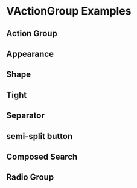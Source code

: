 # VActionGroup Examples

## Action Group

<code-tab>
<template #example>
<ActionGroupExample />
</template>
<template #code>

```vue
<!--@include: ./components/action-group/ActionGroupExample.vue -->
```

</template>
</code-tab>

## Appearance

<code-tab>
<template #example>
<AppearanceExample />
</template>
<template #code>

```vue
<!--@include: ./components/action-group/AppearanceExample.vue -->
```

</template>
</code-tab>

## Shape

<code-tab>
<template #example>
<ShapeExample />
</template>
<template #code>

```vue
<!--@include: ./components/action-group/ShapeExample.vue -->
```

</template>
</code-tab>

## Tight

<code-tab>
<template #example>
<TightExample />
</template>
<template #code>

```vue
<!--@include: ./components/action-group/TightExample.vue -->
```

</template>
</code-tab>

## Separator

<code-tab>
<template #example>
<SeparatorExample />
</template>
<template #code>

```vue
<!--@include: ./components/action-group/SeparatorExample.vue -->
```

</template>
</code-tab>

## semi-split button

<code-tab>
<template #example>
<SemisplitButtonExample />
</template>
<template #code>

```vue
<!--@include: ./components/action-group/SemisplitButtonExample.vue -->
```

</template>
</code-tab>

## Composed Search

<code-tab>
<template #example>
<ComposedSearchExample />
</template>
<template #code>

```vue
<!--@include: ./components/action-group/ComposedSearchExample.vue -->
```

</template>
</code-tab>

## Radio Group

<code-tab>
<template #example>
<RadioGroupExample />
</template>
<template #code>

```vue
<!--@include: ./components/action-group/RadioGroupExample.vue -->
```

</template>
</code-tab>

<script setup lang="ts">
import CodeTab from '../custom/CodeTab.vue';
import { defineClientComponent } from 'vitepress';

const ActionGroupExample = defineClientComponent(() =>  import('./components/action-group/ActionGroupExample.vue'));
const AppearanceExample = defineClientComponent(() =>  import('./components/action-group/AppearanceExample.vue'));
const ShapeExample = defineClientComponent(() =>  import('./components/action-group/ShapeExample.vue'));
const TightExample = defineClientComponent(() =>  import('./components/action-group/TightExample.vue'));
const SeparatorExample = defineClientComponent(() =>  import('./components/action-group/SeparatorExample.vue'));
const SemisplitButtonExample = defineClientComponent(() =>  import('./components/action-group/SemisplitButtonExample.vue'));
const ComposedSearchExample = defineClientComponent(() =>  import('./components/action-group/ComposedSearchExample.vue'));
const RadioGroupExample = defineClientComponent(() =>  import('./components/action-group/RadioGroupExample.vue'));
</script>
